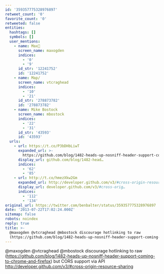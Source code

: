 ```yaml
---
id: '359357775328976897'
retweet_count: '0'
favorite_count: '0'
retweeted: false
entities:
  hashtags: []
  symbols: []
  user_mentions:
    - name: Max🦋
      screen_name: maxogden
      indices:
        - '0'
        - '9'
      id_str: '12241752'
      id: '12241752'
    - name: Map/
      screen_name: vtcraghead
      indices:
        - '10'
        - '21'
      id_str: '278873782'
      id: '278873782'
    - name: Mike Bostock
      screen_name: mbostock
      indices:
        - '22'
        - '31'
      id_str: '43593'
      id: '43593'
  urls:
    - url: https://t.co/P3bDHbLiwT
      expanded_url: >-
        https://github.com/blog/1482-heads-up-nosniff-header-support-coming-to-chrome-and-firefox
      display_url: github.com/blog/1482-head…
      indices:
        - '62'
        - '85'
    - url: http://t.co/hmezXkw2Gm
      expanded_url: http://developer.github.com/v3/#cross-origin-resource-sharing
      display_url: developer.github.com/v3/#cross-orig…
      indices:
        - '112'
        - '134'
original_url: https://twitter.com/benbalter/status/359357775328976897
date: '2013-07-22T17:02:24.000Z'
sitemap: false
robots: noindex
reply: true
title: >-
  @maxogden @vtcraghead @mbostock discourage hotlinking to raw
  (https://github.com/blog/1482-heads-up-nosniff-header-support-coming-to-chrome-and-firefox…
---
```


@maxogden @vtcraghead @mbostock discourage hotlinking to raw (https://github.com/blog/1482-heads-up-nosniff-header-support-coming-to-chrome-and-firefox) but CORS support via API http://developer.github.com/v3/#cross-origin-resource-sharing
